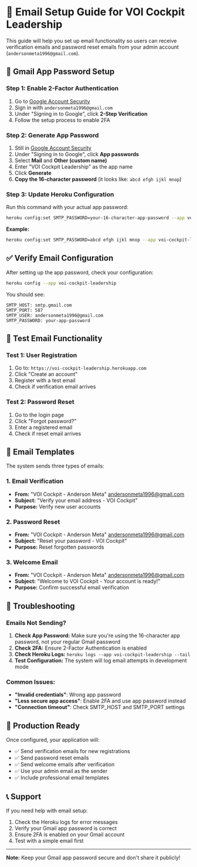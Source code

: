 # 📧 Email Setup Guide for VOI Cockpit Leadership

This guide will help you set up email functionality so users can receive verification emails and password reset emails from your admin account (`andersonmeta1996@gmail.com`).

## 🔐 Gmail App Password Setup

### Step 1: Enable 2-Factor Authentication
1. Go to [Google Account Security](https://myaccount.google.com/security)
2. Sign in with `andersonmeta1996@gmail.com`
3. Under "Signing in to Google", click **2-Step Verification**
4. Follow the setup process to enable 2FA

### Step 2: Generate App Password
1. Still in [Google Account Security](https://myaccount.google.com/security)
2. Under "Signing in to Google", click **App passwords**
3. Select **Mail** and **Other (custom name)**
4. Enter "VOI Cockpit Leadership" as the app name
5. Click **Generate**
6. **Copy the 16-character password** (it looks like: `abcd efgh ijkl mnop`)

### Step 3: Update Heroku Configuration
Run this command with your actual app password:

```bash
heroku config:set SMTP_PASSWORD=your-16-character-app-password --app voi-cockpit-leadership
```

**Example:**
```bash
heroku config:set SMTP_PASSWORD=abcd efgh ijkl mnop --app voi-cockpit-leadership
```

## ✅ Verify Email Configuration

After setting up the app password, check your configuration:

```bash
heroku config --app voi-cockpit-leadership
```

You should see:
```
SMTP_HOST: smtp.gmail.com
SMTP_PORT: 587
SMTP_USER: andersonmeta1996@gmail.com
SMTP_PASSWORD: your-app-password
```

## 🧪 Test Email Functionality

### Test 1: User Registration
1. Go to: `https://voi-cockpit-leadership.herokuapp.com`
2. Click "Create an account"
3. Register with a test email
4. Check if verification email arrives

### Test 2: Password Reset
1. Go to the login page
2. Click "Forgot password?"
3. Enter a registered email
4. Check if reset email arrives

## 📧 Email Templates

The system sends three types of emails:

### 1. Email Verification
- **From:** "VOI Cockpit - Anderson Meta" <andersonmeta1996@gmail.com>
- **Subject:** "Verify your email address - VOI Cockpit"
- **Purpose:** Verify new user accounts

### 2. Password Reset
- **From:** "VOI Cockpit - Anderson Meta" <andersonmeta1996@gmail.com>
- **Subject:** "Reset your password - VOI Cockpit"
- **Purpose:** Reset forgotten passwords

### 3. Welcome Email
- **From:** "VOI Cockpit - Anderson Meta" <andersonmeta1996@gmail.com>
- **Subject:** "Welcome to VOI Cockpit - Your account is ready!"
- **Purpose:** Confirm successful email verification

## 🔧 Troubleshooting

### Emails Not Sending?
1. **Check App Password:** Make sure you're using the 16-character app password, not your regular Gmail password
2. **Check 2FA:** Ensure 2-Factor Authentication is enabled
3. **Check Heroku Logs:** `heroku logs --app voi-cockpit-leadership --tail`
4. **Test Configuration:** The system will log email attempts in development mode

### Common Issues:
- **"Invalid credentials"**: Wrong app password
- **"Less secure app access"**: Enable 2FA and use app password instead
- **"Connection timeout"**: Check SMTP_HOST and SMTP_PORT settings

## 🚀 Production Ready

Once configured, your application will:
- ✅ Send verification emails for new registrations
- ✅ Send password reset emails
- ✅ Send welcome emails after verification
- ✅ Use your admin email as the sender
- ✅ Include professional email templates

## 📞 Support

If you need help with email setup:
1. Check the Heroku logs for error messages
2. Verify your Gmail app password is correct
3. Ensure 2FA is enabled on your Gmail account
4. Test with a simple email first

---

**Note:** Keep your Gmail app password secure and don't share it publicly!
